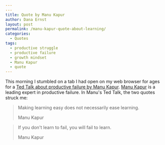 ```yaml
---
---
title: Quote by Manu Kapur
author: Dana Ernst
layout: post
permalink: /manu-kapur-quote-about-learning/
categories:
  - Quotes
tags:
  - productive struggle
  - productive failure
  - growth mindset
  - Manu Kapur
  - quote
---
```


This morning I stumbled on a tab I had open on my web browser for ages for a [Ted Talk about productive failure by Manu Kapur](https://www.youtube.com/watch?v=QlwkerwaV2E).  [Manu Kapur](https://www.manukapur.com) is a leading expert in productive failure. In Manu's Ted Talk, the two quotes struck me:

<blockquote>
<p>Making learning easy does not necessarily ease learning.</p>
<footer>Manu Kapur</footer>
</blockquote>

<blockquote>
<p>If you don't learn to fail, you will fail to learn.</p>
<footer>Manu Kapur</footer>
</blockquote>
